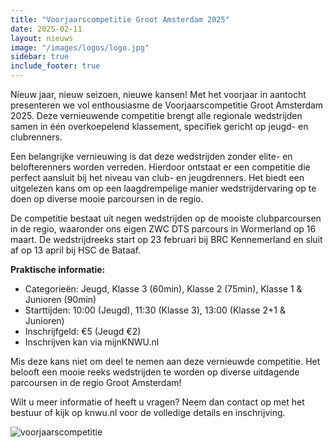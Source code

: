 ```yaml
---
title: "Voorjaarscompetitie Groot Amsterdam 2025"
date: 2025-02-11
layout: nieuws
image: "/images/logos/logo.jpg"
sidebar: true
include_footer: true
---
```

Nieuw jaar, nieuw seizoen, nieuwe kansen! Met het voorjaar in aantocht presenteren we vol enthousiasme de Voorjaarscompetitie Groot Amsterdam 2025. 
Deze vernieuwende competitie brengt alle regionale wedstrijden samen in één overkoepelend klassement, specifiek gericht op jeugd- en clubrenners.

Een belangrijke vernieuwing is dat deze wedstrijden zonder elite- en belofterenners worden verreden. Hierdoor ontstaat er een competitie die perfect aansluit bij het niveau van club- en jeugdrenners. Het biedt een uitgelezen kans om op een laagdrempelige manier wedstrijdervaring op te doen op diverse mooie parcoursen in de regio.

De competitie bestaat uit negen wedstrijden op de mooiste clubparcoursen in de regio, waaronder ons eigen ZWC DTS parcours in Wormerland op 16 maart. De wedstrijdreeks start op 23 februari bij BRC Kennemerland en sluit af op 13 april bij HSC de Bataaf.

**Praktische informatie:**
- Categorieën: Jeugd, Klasse 3 (60min), Klasse 2 (75min), Klasse 1 & Junioren (90min)
- Starttijden: 10:00 (Jeugd), 11:30 (Klasse 3), 13:00 (Klasse 2+1 & Junioren)
- Inschrijfgeld: €5 (Jeugd €2)
- Inschrijven kan via mijnKNWU.nl

Mis deze kans niet om deel te nemen aan deze vernieuwde competitie. Het belooft een mooie reeks wedstrijden te worden op diverse uitdagende parcoursen in de regio Groot Amsterdam!

Wilt u meer informatie of heeft u vragen? Neem dan contact op met het bestuur of kijk op knwu.nl voor de volledige details en inschrijving.

![voorjaarscompetitie](/images/news/voorjaarscompetitie.jpeg)
